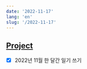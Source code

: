 ```yaml
---
date: '2022-11-17'
lang: 'en'
slug: '/2022-11-17'
---
```


## [Project](./../.././docs/pages/Project.md)

- [x] 2022년 11월 한 달간 일기 쓰기

<head>
  <html lang="en-US"/>
</head>
